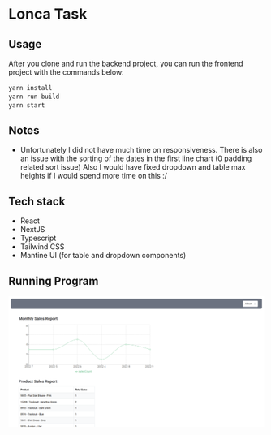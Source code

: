 # Lonca Task

## Usage

After you clone and run the backend project, you can run the frontend project with the commands below:

```bash
yarn install
yarn run build
yarn start
```

## Notes

- Unfortunately I did not have much time on responsiveness. There is also an issue with the sorting of the dates in the first line chart (0 padding related sort issue) Also I would have fixed dropdown and table max heights if I would spend more time on this :/

## Tech stack

- React
- NextJS
- Typescript
- Tailwind CSS
- Mantine UI (for table and dropdown components)

## Running Program

![Running Program](./sample_run.png)
